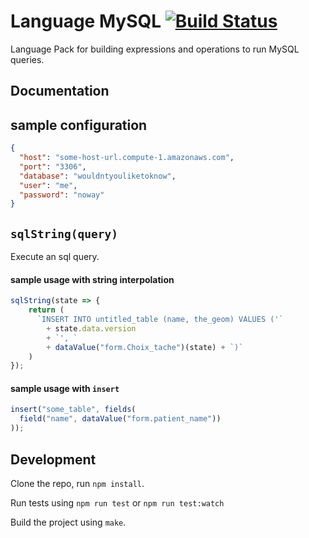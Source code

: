 Language MySQL [![Build Status](https://travis-ci.org/OpenFn/language-mysql.svg?branch=master)](https://travis-ci.org/OpenFn/language-mysql)
==============

Language Pack for building expressions and operations to run MySQL queries.

Documentation
-------------

## sample configuration
```json
{
  "host": "some-host-url.compute-1.amazonaws.com",
  "port": "3306",
  "database": "wouldntyouliketoknow",
  "user": "me",
  "password": "noway"
}
```

## `sqlString(query)`
Execute an sql query.

#### sample usage with string interpolation
```js
sqlString(state => {
    return (
      `INSERT INTO untitled_table (name, the_geom) VALUES ('`
        + state.data.version
        + `', `
        + dataValue("form.Choix_tache")(state) + `)`
    )
});
```

#### sample usage with `insert`
```js
insert("some_table", fields(
  field("name", dataValue("form.patient_name"))
));
```


Development
-----------

Clone the repo, run `npm install`.

Run tests using `npm run test` or `npm run test:watch`

Build the project using `make`.
